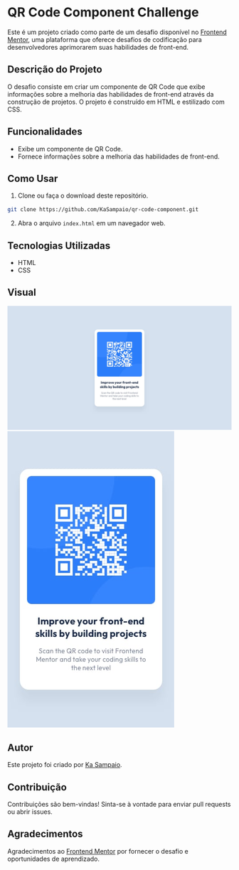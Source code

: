 # QR Code Component Challenge

Este é um projeto criado como parte de um desafio disponível no [Frontend Mentor](https://www.frontendmentor.io/), uma plataforma que oferece desafios de codificação para desenvolvedores aprimorarem suas habilidades de front-end.

## Descrição do Projeto

O desafio consiste em criar um componente de QR Code que exibe informações sobre a melhoria das habilidades de front-end através da construção de projetos. O projeto é construído em HTML e estilizado com CSS.

## Funcionalidades

- Exibe um componente de QR Code.
- Fornece informações sobre a melhoria das habilidades de front-end.

## Como Usar

1. Clone ou faça o download deste repositório.

```bash
git clone https://github.com/KaSampaio/qr-code-component.git
```

2. Abra o arquivo `index.html` em um navegador web.

## Tecnologias Utilizadas

- HTML
- CSS

## Visual

![Desktop](./src/image/desktop-design.jpg)
![Mobile](./src/image/mobile-design.jpg)

## Autor

Este projeto foi criado por [Ka Sampaio](https://github.com/KaSampaio).

## Contribuição

Contribuições são bem-vindas! Sinta-se à vontade para enviar pull requests ou abrir issues.

## Agradecimentos

Agradecimentos ao [Frontend Mentor](https://www.frontendmentor.io/) por fornecer o desafio e oportunidades de aprendizado.
